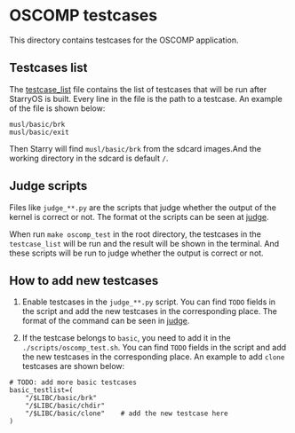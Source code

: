# OSCOMP testcases

This directory contains testcases for the OSCOMP application.

## Testcases list

The [testcase_list](./testcase_list) file contains the list of testcases that will be run after StarryOS is built. Every line in the file is the path to a testcase. An example of the file is shown below:

```
musl/basic/brk
musl/basic/exit
```

Then Starry will find `musl/basic/brk` from the sdcard images.And the working directory in the sdcard is default `/`.

## Judge scripts
Files like `judge_**.py` are the scripts that judge whether the output of the kernel is correct or not. The format ot the scripts can be seen at [judge](https://github.com/Azure-stars/oskernel-testsuits-cooperation/tree/master/judge).

When run `make oscomp_test` in the root directory, the testcases in the `testcase_list` will be run and the result will be shown in the terminal. And these scripts will be run to judge whether the output is correct or not.

## How to add new testcases

1. Enable testcases in the `judge_**.py` script. You can find `TODO` fields in the script and add the new testcases in the corresponding place. The format of the command can be seen in [judge](https://github.com/Azure-stars/oskernel-testsuits-cooperation/tree/master/judge).

2. If the testcase belongs to `basic`, you need to add it in the `./scripts/oscomp_test.sh`. You can find `TODO` fields in the script and add the new testcases in the corresponding place. An example to add `clone` testcases are shown below:

```shell
# TODO: add more basic testcases
basic_testlist=(
    "/$LIBC/basic/brk"
    "/$LIBC/basic/chdir"
    "/$LIBC/basic/clone"    # add the new testcase here
)
```